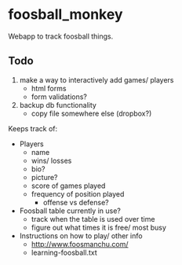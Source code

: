 foosball_monkey
===============

Webapp to track foosball things.

Todo
----
1. make a way to interactively add games/ players
    - html forms
    - form validations?
2. backup db functionality
    - copy file somewhere else (dropbox?)


Keeps track of:
- Players
    - name
    - wins/ losses
    - bio?
    - picture?
    - score of games played
    - frequency of position played
        - offense vs defense?
- Foosball table currently in use?
    - track when the table is used over time
    - figure out what times it is free/ most busy
- Instructions on how to play/ other info
    - http://www.foosmanchu.com/
    - learning-foosball.txt
